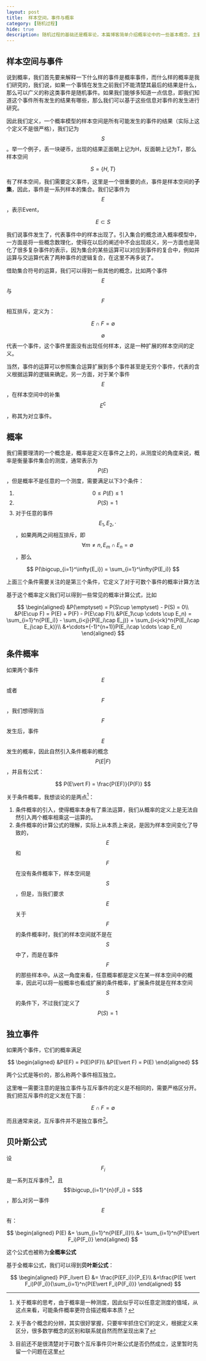 ```yaml
---
layout: post
title:  样本空间，事件与概率
category: [随机过程] 
hide: true
description: 随机过程的基础还是概率论，本篇博客简单介绍概率论中的一些基本概念，主要是引入样本空间，事件和概率这三个基本概念
---
```


## 样本空间与事件

说到概率，我们首先要来解释一下什么样的事件是概率事件，而什么样的概率是我们研究的，我们说，如果一个事情在发生之前我们不能清楚其最后的结果是什么，那么可以广义的称这类事件是随机事件。如果我们能够多知道一点信息，即我们知道这个事件所有发生的结果有哪些，那么我们可以基于这些信息对事件的发生进行研究。

因此我们定义，一个概率模型的样本空间是所有可能发生的事件的结果（实际上这个定义不是很严格），我们记为$$S$$。举一个例子，丢一块硬币，出现的结果正面朝上记为H，反面朝上记为T，那么样本空间

$$
S = \{H,T\}
$$

有了样本空间，我们需要定义事件，这里是一个很重要的点，事件是样本空间的**子集**，因此，事件是一系列样本的集合。我们记事件为$$E$$，表示Event，

$$E\subset S$$

我们说事件发生了，代表事件中的样本出现了。引入集合的概念进入概率模型中，一方面是将一些概念数理化，使得在以后的阐述中不会出现歧义，另一方面也是简化了很多复杂事件的表示，因为集合的某些运算可以对应到事件的复合中，例如并运算与交运算代表了两种事件的逻辑复合，在这里不再多说了。

借助集合符号的运算，我们可以得到一些其他的概念，比如两个事件$$E$$与$$F$$相互排斥，定义为：

$$E\cap F = \emptyset$$

$$\emptyset$$代表一个事件，这个事件里面没有出现任何样本，这是一种扩展的样本空间的定义。

当然，事件的运算可以参照集合运算扩展到多个事件甚至是无穷个事件，代表的含义根据运算的逻辑来确定。另一方面，对于某个事件$$E$$，在样本空间中的补集$$E^\complement $$，称其为对立事件。

## 概率

我们需要理清的一个概念是，概率是定义在事件之上的，从测度论的角度来说，概率是衡量事件集合的测度，通常表示为$$P(E)$$，但是概率不是任意的一个测度，需要满足以下3个条件：

1. $$0\leq P(E) \leq 1$$
2. $$P(S)=1$$
3. 对于任意的事件$$E_1,E_2,\cdot$$，如果两两之间相互排斥，即$$\forall m\neq n, E_m\cap E_n=\emptyset$$，那么
   
$$ 
P(\bigcup_{i=1}^\infty{E_i}) = \sum_{i=1}^\infty{P(E_i)}
$$

上面三个条件需要关注的是第三个条件，它定义了对于可数个事件的概率计算方法

基于这个概率定义我们可以得到一些常见的概率计算公式，比如

$$
\begin{aligned}
    &P(\emptyset) = P(S\cup \emptyset) - P(S) = 0\\
    &P(E\cup F) = P(E) + P(F) - P(E\cap F)\\
    &P(E_1\cup \cdots \cup E_n) = \sum_{i=1}^n{P(E_i)} - \sum_{i<j}{P(E_i\cap E_j)} + \sum_{i<j<k}^n{P(E_i\cap E_j\cap E_k)}\\
    &+\cdots+(-1)^{n+1)}P(E_i\cap \cdots \cap E_n)
\end{aligned}
$$

## 条件概率

如果两个事件$$E$$或者$$F$$，我们想得到当$$F$$发生后，事件$$E$$发生的概率，因此自然引入条件概率的概念$$P(E\vert F)$$，并且有公式：

$$
P(E\vert F) = \frac{P(EF)}{P(F)}
$$

关于条件概率，我想谈论的是两点[^1]：
1. 条件概率的引入，使得概率本身有了乘法运算，我们从概率的定义上是无法自然引入两个概率相乘这一运算的。
2. 条件概率的计算公式的理解，实际上从本质上来说，是因为样本空间变化了导致的，$$E$$和$$F$$在没有条件概率下，样本空间是$$S$$，但是，当我们要求$$E$$关于$$F$$的条件概率时，我们的样本空间就不是在$$S$$中了，而是在事件$$F$$的那些样本中。从这一角度来看，任意概率都是定义在某一样本空间中的概率，因此可以将一般概率也看成扩展的条件概率，扩展条件就是在样本空间$$S$$的条件下，不过我们定义了$$P(S) = 1$$

[^1]: 关于概率的思考，由于概率是一种测度，因此似乎可以任意定测度的值域，从这点来看，可能条件概率更符合描述概率本质？

## 独立事件

如果两个事件，它们的概率满足

$$
\begin{aligned}
    &P(EF) = P(E)P(F)\\
    &P(E\vert F) = P(E)
\end{aligned}
$$

两个公式是等价的，那么称两个事件相互独立。

这里唯一需要注意的是独立事件与互斥事件的定义是不相同的，需要严格区分开。我们把互斥事件的定义发在下面：

$$
E\cap F = \emptyset
$$

而且通常来说，互斥事件并不是独立事件[^2]。

[^2]: 关于各个概念的分辨，其实很好掌握，只要牢牢抓住它们的定义，根据定义来区分，很多数学概念的区别和联系就自然而然呈现出来了

## 贝叶斯公式

设$$F_i$$是一系列互斥事件[^3]，且$$\bigcup_{i=1}^{n}{F_i} = S$$，那么对另一事件$$E$$有：

$$
\begin{aligned}
    P(E) &= \sum_{i=1}^n{P(EF_i)}\\
    &= \sum_{i=1}^n{P(E\vert F_i)P(F_i)}
\end{aligned}
$$

这个公式也被称为**全概率公式**

基于全概率公式，我们可以得到**贝叶斯公式**：

$$
\begin{aligned}
    P(F_i\vert E) &= \frac{P(EF_i)}{P_E}\\
    &=\frac{P(E \vert F_i)P(F_i)}{\sum_{i=1}^n{P(E\vert F_i)P(F_i)}}
\end{aligned}
$$

[^3]: 目前还不是很清楚对于可数个互斥事件贝叶斯公式是否仍然成立，这里暂时先留一个问题在这里

